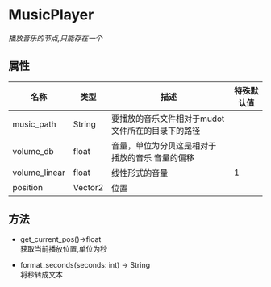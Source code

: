 # **MusicPlayer**
*播放音乐的节点,只能存在一个*
## **属性**
|名称|类型|描述|特殊默认值|
|-----|-----|-----|-----------------------|
|music_path|String|要播放的音乐文件相对于mudot文件所在的目录下的路径||
|volume_db|float|音量，单位为分贝这是相对于 播放的音乐 音量的偏移||
|volume_linear|float|线性形式的音量|1|
|position|Vector2|位置||

## **方法**

- get_current_pos()->float
<br>获取当前播放位置,单位为秒

- format_seconds(seconds: int) -> String
<br>将秒转成文本



